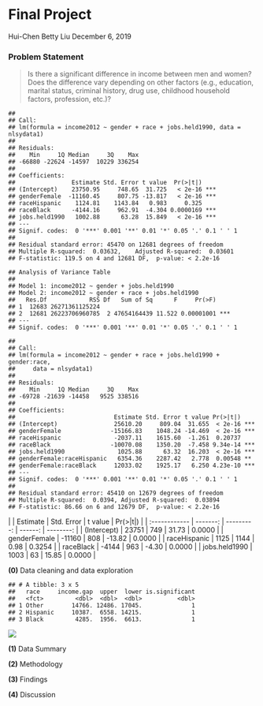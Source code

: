 Final Project
================
Hui-Chen Betty Liu
December 6, 2019

### Problem Statement

> Is there a significant difference in income between men and women?
> Does the difference vary depending on other factors (e.g., education,
> marital status, criminal history, drug use, childhood household
> factors, profession, etc.)?

    ## 
    ## Call:
    ## lm(formula = income2012 ~ gender + race + jobs.held1990, data = nlsydata1)
    ## 
    ## Residuals:
    ##    Min     1Q Median     3Q    Max 
    ## -66880 -22624 -14597  10229 336254 
    ## 
    ## Coefficients:
    ##                Estimate Std. Error t value  Pr(>|t|)    
    ## (Intercept)    23750.95     748.65  31.725   < 2e-16 ***
    ## genderFemale  -11160.45     807.75 -13.817   < 2e-16 ***
    ## raceHispanic    1124.81    1143.84   0.983     0.325    
    ## raceBlack      -4144.16     962.91  -4.304 0.0000169 ***
    ## jobs.held1990   1002.88      63.28  15.849   < 2e-16 ***
    ## ---
    ## Signif. codes:  0 '***' 0.001 '**' 0.01 '*' 0.05 '.' 0.1 ' ' 1
    ## 
    ## Residual standard error: 45470 on 12681 degrees of freedom
    ## Multiple R-squared:  0.03632,    Adjusted R-squared:  0.03601 
    ## F-statistic: 119.5 on 4 and 12681 DF,  p-value: < 2.2e-16

    ## Analysis of Variance Table
    ## 
    ## Model 1: income2012 ~ gender + jobs.held1990
    ## Model 2: income2012 ~ gender + race + jobs.held1990
    ##   Res.Df            RSS Df   Sum of Sq      F     Pr(>F)    
    ## 1  12683 26271361125224                                     
    ## 2  12681 26223706960785  2 47654164439 11.522 0.00001001 ***
    ## ---
    ## Signif. codes:  0 '***' 0.001 '**' 0.01 '*' 0.05 '.' 0.1 ' ' 1

    ## 
    ## Call:
    ## lm(formula = income2012 ~ gender + race + jobs.held1990 + gender:race, 
    ##     data = nlsydata1)
    ## 
    ## Residuals:
    ##    Min     1Q Median     3Q    Max 
    ## -69728 -21639 -14458   9525 338516 
    ## 
    ## Coefficients:
    ##                            Estimate Std. Error t value Pr(>|t|)    
    ## (Intercept)                25610.20     809.04  31.655  < 2e-16 ***
    ## genderFemale              -15166.83    1048.24 -14.469  < 2e-16 ***
    ## raceHispanic               -2037.11    1615.60  -1.261  0.20737    
    ## raceBlack                 -10070.08    1350.20  -7.458 9.34e-14 ***
    ## jobs.held1990               1025.88      63.32  16.203  < 2e-16 ***
    ## genderFemale:raceHispanic   6354.36    2287.42   2.778  0.00548 ** 
    ## genderFemale:raceBlack     12033.02    1925.17   6.250 4.23e-10 ***
    ## ---
    ## Signif. codes:  0 '***' 0.001 '**' 0.01 '*' 0.05 '.' 0.1 ' ' 1
    ## 
    ## Residual standard error: 45410 on 12679 degrees of freedom
    ## Multiple R-squared:  0.0394, Adjusted R-squared:  0.03894 
    ## F-statistic: 86.66 on 6 and 12679 DF,  p-value: < 2.2e-16

|               | Estimate | Std. Error | t value | Pr(\>|t|) |
| :------------ | -------: | ---------: | ------: | --------: |
| (Intercept)   |    23751 |        749 |   31.73 |    0.0000 |
| genderFemale  |  \-11160 |        808 | \-13.82 |    0.0000 |
| raceHispanic  |     1125 |       1144 |    0.98 |    0.3254 |
| raceBlack     |   \-4144 |        963 |  \-4.30 |    0.0000 |
| jobs.held1990 |     1003 |         63 |   15.85 |    0.0000 |

**(0)** Data cleaning and data exploration

    ## # A tibble: 3 x 5
    ##   race     income.gap  upper  lower is.significant
    ##   <fct>         <dbl>  <dbl>  <dbl>          <dbl>
    ## 1 Other        14766. 12486. 17045.              1
    ## 2 Hispanic     10387.  6558. 14215.              1
    ## 3 Black         4285.  1956.  6613.              1

![](FinalRProject_HuiChenBettyLiu_github_files/figure-gfm/unnamed-chunk-13-1.png)<!-- -->

**(1)** Data Summary

**(2)** Methodology

**(3)** Findings

**(4)** Discussion

